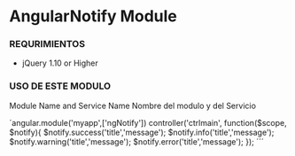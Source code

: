AngularNotify Module
=====================

### REQURIMIENTOS ###
* jQuery 1.10 or Higher

### USO DE ESTE MODULO ###
Module Name and Service Name
Nombre del modulo y del Servicio

´angular.module('myapp',['ngNotify'])
controller('ctrlmain', function($scope, $notify){
	$notify.success('title','message');
	$notify.info('title','message');
	$notify.warning('title','message');
	$notify.error('title','message');
});
´´´